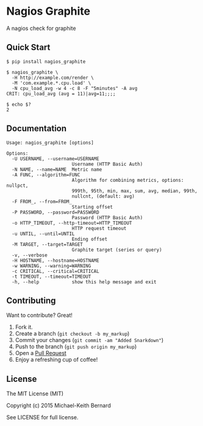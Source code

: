 # Nagios Graphite

A nagios check for graphite

## Quick Start

```shell
$ pip install nagios_graphite

$ nagios_graphite \
  -H http://example.com/render \
  -M 'com.example.*.cpu.load' \
  -N cpu_load_avg -w 4 -c 8 -F "5minutes" -A avg
CRIT: cpu_load_avg (avg = 11)|avg=11;;;;

$ echo $?
2
```

## Documentation

```
Usage: nagios_graphite [options]

Options:
  -U USERNAME, --username=USERNAME
                        Username (HTTP Basic Auth)
  -N NAME, --name=NAME  Metric name
  -A FUNC, --algorithm=FUNC
                        Algorithm for combining metrics, options: nullpct,
                        999th, 95th, min, max, sum, avg, median, 99th,
                        nullcnt, (default: avg)
  -F FROM_, --from=FROM_
                        Starting offset
  -P PASSWORD, --password=PASSWORD
                        Password (HTTP Basic Auth)
  -o HTTP_TIMEOUT, --http-timeout=HTTP_TIMEOUT
                        HTTP request timeout
  -u UNTIL, --until=UNTIL
                        Ending offset
  -M TARGET, --target=TARGET
                        Graphite target (series or query)
  -v, --verbose
  -H HOSTNAME, --hostname=HOSTNAME
  -w WARNING, --warning=WARNING
  -c CRITICAL, --critical=CRITICAL
  -t TIMEOUT, --timeout=TIMEOUT
  -h, --help            show this help message and exit
```

## Contributing

Want to contribute? Great!

1. Fork it.
2. Create a branch (`git checkout -b my_markup`)
3. Commit your changes (`git commit -am "Added Snarkdown"`)
4. Push to the branch (`git push origin my_markup`)
5. Open a [Pull Request][1]
6. Enjoy a refreshing cup of coffee!

## License

The MIT License (MIT)

Copyright (c) 2015 Michael-Keith Bernard

See LICENSE for full license.

[1]: http://github.com/segfaultax/nagios_graphite/pulls
